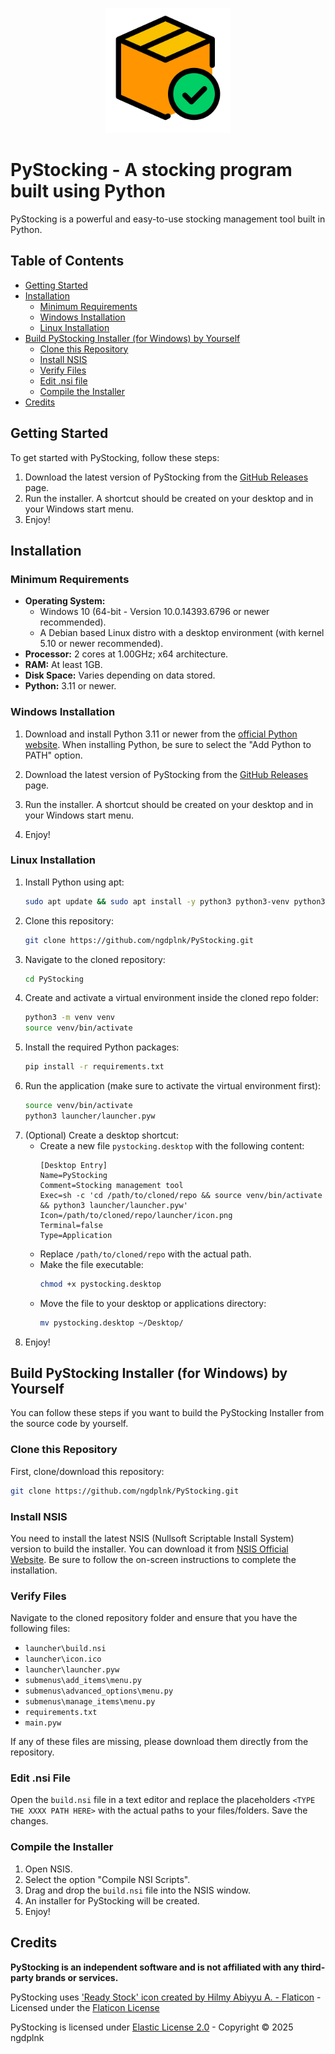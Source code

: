 <p align="center">
  <img src="https://raw.githubusercontent.com/ngdplnk/PyStocking/main/launcher/icon.png" alt="PyStocking Icon" width="200" />
</p>

# PyStocking - A stocking program built using Python

PyStocking is a powerful and easy-to-use stocking management tool built in Python.

## Table of Contents
- [Getting Started](#getting-started)
- [Installation](#installation)
  - [Minimum Requirements](#minimum-requirements)
  - [Windows Installation](#windows-installation)
  - [Linux Installation](#linux-installation)
- [Build PyStocking Installer (for Windows) by Yourself](#build-pystocking-installer-for-windows-by-yourself)
  - [Clone this Repository](#clone-this-repository)
  - [Install NSIS](#install-nsis)
  - [Verify Files](#verify-files)
  - [Edit .nsi file](#edit-nsi-file)
  - [Compile the Installer](#compile-the-installer)
- [Credits](#credits)

## Getting Started
To get started with PyStocking, follow these steps:

1. Download the latest version of PyStocking from the [GitHub Releases](https://github.com/ngdplnk/PyStocking/releases/latest) page.
2. Run the installer. A shortcut should be created on your desktop and in your Windows start menu.
3. Enjoy!

## Installation  
### Minimum Requirements  
- **Operating System:**  
  - Windows 10 (64-bit - Version 10.0.14393.6796 or newer recommended).  
  - A Debian based Linux distro with a desktop environment (with kernel 5.10 or newer recommended).  
- **Processor:** 2 cores at 1.00GHz; x64 architecture.  
- **RAM:** At least 1GB.  
- **Disk Space:** Varies depending on data stored.  
- **Python:** 3.11 or newer.  

### Windows Installation
1. Download and install Python 3.11 or newer from the [official Python website](https://www.python.org/downloads/). When installing Python, be sure to select the "Add Python to PATH" option.

2. Download the latest version of PyStocking from the [GitHub Releases](https://github.com/ngdplnk/PyStocking/releases/latest) page.

3. Run the installer. A shortcut should be created on your desktop and in your Windows start menu.

4. Enjoy!

### Linux Installation
1. Install Python using apt:
    ```bash
    sudo apt update && sudo apt install -y python3 python3-venv python3-pip
    ```
2. Clone this repository:
    ```bash
    git clone https://github.com/ngdplnk/PyStocking.git
    ```
3. Navigate to the cloned repository:
    ```bash
    cd PyStocking
    ```
4. Create and activate a virtual environment inside the cloned repo folder:
    ```bash
    python3 -m venv venv
    source venv/bin/activate
    ```
5. Install the required Python packages:
    ```bash
    pip install -r requirements.txt
    ```
6. Run the application (make sure to activate the virtual environment first):
    ```bash
    source venv/bin/activate
    python3 launcher/launcher.pyw
    ```
7. (Optional) Create a desktop shortcut:
    - Create a new file `pystocking.desktop` with the following content:
        ```desktop
        [Desktop Entry]
        Name=PyStocking
        Comment=Stocking management tool
        Exec=sh -c 'cd /path/to/cloned/repo && source venv/bin/activate && python3 launcher/launcher.pyw'
        Icon=/path/to/cloned/repo/launcher/icon.png
        Terminal=false
        Type=Application
        ```
    - Replace `/path/to/cloned/repo` with the actual path.
    - Make the file executable:
        ```bash
        chmod +x pystocking.desktop
        ```
    - Move the file to your desktop or applications directory:
        ```bash
        mv pystocking.desktop ~/Desktop/
        ```
8. Enjoy!

## Build PyStocking Installer (for Windows) by Yourself

You can follow these steps if you want to build the PyStocking Installer from the source code by yourself.

### Clone this Repository

First, clone/download this repository:

```bash
git clone https://github.com/ngdplnk/PyStocking.git
```

### Install NSIS

You need to install the latest NSIS (Nullsoft Scriptable Install System) version to build the installer. You can download it from [NSIS Official Website](https://nsis.sourceforge.io/Download). Be sure to follow the on-screen instructions to complete the installation.

### Verify Files

Navigate to the cloned repository folder and ensure that you have the following files:

- `launcher\build.nsi`
- `launcher\icon.ico`
- `launcher\launcher.pyw`
- `submenus\add_items\menu.py`
- `submenus\advanced_options\menu.py`
- `submenus\manage_items\menu.py`
- `requirements.txt`
- `main.pyw`

If any of these files are missing, please download them directly from the repository.

### Edit .nsi File

Open the `build.nsi` file in a text editor and replace the placeholders `<TYPE THE XXXX PATH HERE>` with the actual paths to your files/folders. Save the changes.

### Compile the Installer

1. Open NSIS.
2. Select the option "Compile NSI Scripts".
3. Drag and drop the `build.nsi` file into the NSIS window.
4. An installer for PyStocking will be created.
5. Enjoy!

## Credits

**PyStocking is an independent software and is not affiliated with any third-party brands or services.**

PyStocking uses <a href="https://www.flaticon.com/free-icons/stock" title="'Stock' Icons on Flaticon">'Ready Stock' icon created by Hilmy Abiyyu A. - Flaticon</a> - Licensed under the [Flaticon License](https://www.flaticon.com/legal#nav-flaticon-agreement)

PyStocking is licensed under [Elastic License 2.0](https://github.com/ngdplnk/PyStocking/blob/main/LICENSE) - Copyright © 2025 ngdplnk